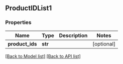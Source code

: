 ## ProductIDList1

### Properties
Name | Type | Description | Notes
------------ | ------------- | ------------- | -------------
**product_ids** | **str** |  | [optional] 

[[Back to Model list]](#documentation-for-models) [[Back to API list]](#documentation-for-api-endpoints)



